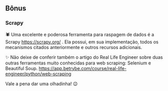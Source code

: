 ## Bônus

### Scrapy

🕷 Uma excelente e poderosa ferramenta para raspagem de dados é a Scrapy https://scrapy.org/ . Ela possui, em sua implementação, todos os mecanismos citados anteriormente e outros recursos adicionais.

✨ Não deixe de conferir também o artigo do Real Life Engineer sobre duas outras ferramentas muito conhecidas para web scraping: Selenium e Beautiful Soup. https://app.betrybe.com/course/real-life-engineer/python/web-scraping

Vale a pena dar uma olhadinha! 😉
